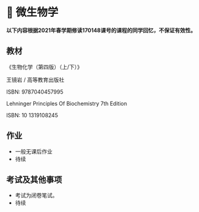 # :pencil: 微生物学

**以下内容根据2021年春学期修读170148课号的课程的同学回忆，不保证有效性。**

## 教材

《生物化学（第四版）（上/下）》

王镜岩 / 高等教育出版社

ISBN: 9787040457995



Lehninger Principles Of Biochemistry 7th Edition

ISBN: 10 1319108245

## 作业

* 一般无课后作业
* 待续

## 考试及其他事项

* 考试为闭卷笔试。
* 待续